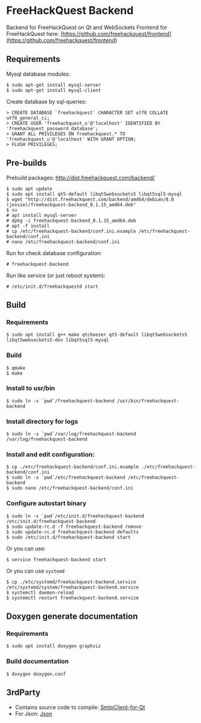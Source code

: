 # FreeHackQuest Backend

Backend for FreeHackQuest on Qt and WebSockets
Frontend for FreeHackQuest here: [https://github.com/freehackquest/frontend](https://github.com/freehackquest/frontend)

## Requirements

Mysql database modules:
```
$ sudo apt-get install mysql-server
$ sudo apt-get install mysql-client
```
Create database by sql-queries:

```
> CREATE DATABASE `freehackquest` CHARACTER SET utf8 COLLATE utf8_general_ci;
> CREATE USER 'freehackquest_u'@'localhost' IDENTIFIED BY 'freehackquest_password_database';
> GRANT ALL PRIVILEGES ON freehackquest.* TO 'freehackquest_u'@'localhost' WITH GRANT OPTION;
> FLUSH PRIVILEGES;
```
## Pre-builds

Prebuild packages: http://dist.freehackquest.com/backend/
```
$ sudo apt update
$ sudo apt install qt5-default libqt5websockets5 libqt5sql5-mysql
$ wget "http://dist.freehackquest.com/backend/amd64/debian/8.0 (jessie)/freehackquest-backend_0.1.15_amd64.deb"
$ su
# apt install mysql-server
# dpkg -i freehackquest-backend_0.1.15_amd64.deb
# apt -f install
# cp /etc/freehackquest-backend/conf.ini.example /etc/freehackquest-backend/conf.ini
# nano /etc/freehackquest-backend/conf.ini
```
Run for check database configuration:
```
# freehackquest-backend
```
Run like service (or just reboot system):
```
# /etc/init.d/freehackquestd start
```
## Build

### Requirements
```
$ sudo apt install g++ make qtchooser qt5-default libqt5websockets5 libqt5websockets5-dev libqt5sql5-mysql
```
### Build
```
$ qmake
$ make
```
### Install to usr/bin
```
$ sudo ln -s `pwd`/freehackquest-backend /usr/bin/freehackquest-backend
```
### Install directory for logs
```
$ sudo ln -s `pwd`/var/log/freehackquest-backend /var/log/freehackquest-backend
```
### Install and edit configuration:
```
$ cp ./etc/freehackquest-backend/conf.ini.example ./etc/freehackquest-backend/conf.ini
$ sudo ln -s `pwd`/etc/freehackquest-backend /etc/freehackquest-backend
$ sudo nano /etc/freehackquest-backend/conf.ini
```
### Configure autostart binary
```
$ sudo ln -s `pwd`/etc/init.d/freehackquest-backend /etc/init.d/freehackquest-backend
$ sudo update-rc.d -f freehackquest-backend remove
$ sudo update-rc.d freehackquest-backend defaults
$ sudo /etc/init.d/freehackquest-backend start
```
Or you can use:
```
$ service freehackquest-backend start
```
Or you can use `systemd`
```
$ cp ./etc/systemd/freehackquest-backend.service  /etc/systemd/system/freehackquest-backend.service
$ systemctl daemon-reload
$ systemctl restart freehackquest-backend.service
```
## Doxygen generate documentation

### Requirements
```
$ sudo apt install doxygen graphviz
```
### Build documentation

```
$ doxygen doxygen.conf
```
## 3rdParty

* Contains source code to compile: [SmtpClient-for-Qt](https://github.com/bluetiger9/SmtpClient-for-Qt)
* For Json: [Json](https://github.com/nlohmann/json)
